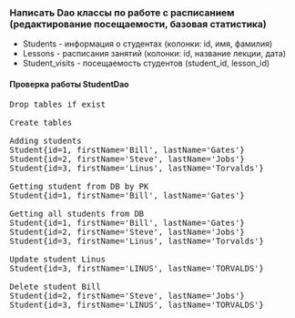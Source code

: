 ### Написать Dao классы по работе с расписанием (редактирование посещаемости, базовая статистика)

* Students - информация о студентах (колонки: id, имя, фамилия)
* Lessons - расписания занятий (колонки: id, название лекции, дата)
* Student_visits - посещаемость студентов (student_id, lesson_id)

#### Проверка работы StudentDao
<pre>
Drop tables if exist

Create tables

Adding students
Student{id=1, firstName='Bill', lastName='Gates'}
Student{id=2, firstName='Steve', lastName='Jobs'}
Student{id=3, firstName='Linus', lastName='Torvalds'}

Getting student from DB by PK
Student{id=1, firstName='Bill', lastName='Gates'}

Getting all students from DB
Student{id=1, firstName='Bill', lastName='Gates'}
Student{id=2, firstName='Steve', lastName='Jobs'}
Student{id=3, firstName='Linus', lastName='Torvalds'}

Update student Linus
Student{id=3, firstName='LINUS', lastName='TORVALDS'}

Delete student Bill
Student{id=2, firstName='Steve', lastName='Jobs'}
Student{id=3, firstName='LINUS', lastName='TORVALDS'}
</pre>